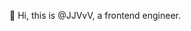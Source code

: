 👋 Hi, this is @JJVvV, a frontend engineer.
<!---
JJVvV/JJVvV is a ✨ special ✨ repository because its `README.md` (this file) appears on your GitHub profile.
You can click the Preview link to take a look at your changes.
--->
